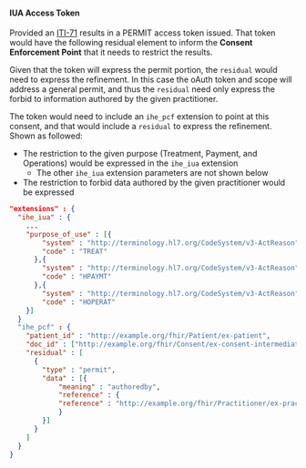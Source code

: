 #### IUA Access Token

Provided an [ITI-71](other.html#updates-to-iti-71) results in a PERMIT access token issued. That token would have the following residual element to inform the **Consent Enforcement Point** that it needs to restrict the results.

Given that the token will express the permit portion, the `residual` would need to express the refinement. In this case the oAuth token and scope will address a general permit, and thus the `residual` need only express the forbid to information authored by the given practitioner.

The token would need to include an `ihe_pcf` extension to point at this consent, and that would include a `residual` to express the refinement. Shown as followed:

- The restriction to the given purpose (Treatment, Payment, and Operations) would be expressed in the `ihe_iua` extension
  - The other `ihe_iua` extension parameters are not shown below
- The restriction to forbid data authored by the given practitioner would be expressed

```json
"extensions" : {
  "ihe_iua" : {
    ...
    "purpose_of_use" : [{
        "system" : "http://terminology.hl7.org/CodeSystem/v3-ActReason",
        "code" : "TREAT"
      },{
        "system" : "http://terminology.hl7.org/CodeSystem/v3-ActReason",
        "code" : "HPAYMT"
      },{
        "system" : "http://terminology.hl7.org/CodeSystem/v3-ActReason",
        "code" : "HOPERAT"
    }]
  }
  "ihe_pcf" : {
    "patient_id" : "http://example.org/fhir/Patient/ex-patient",
    "doc_id" : ["http://example.org/fhir/Consent/ex-consent-intermediate-not-authoredby"],
    "residual" : [
      {
        "type" : "permit",
        "data" : [{
            "meaning" : "authoredby",
            "reference" : {
            "reference" : "http://example.org/fhir/Practitioner/ex-practitioner"
            }
        }]
      }
    ]
  }
}
```
